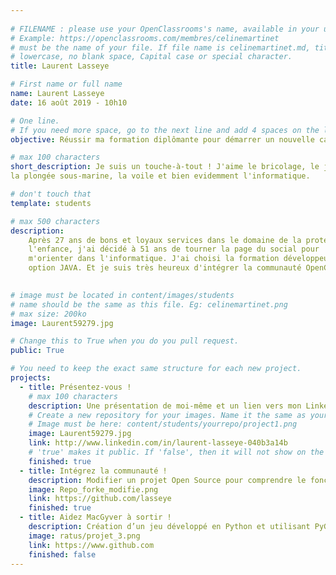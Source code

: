 ```yaml
---
  
# FILENAME : please use your OpenClassrooms's name, available in your url.
# Example: https://openclassrooms.com/membres/celinemartinet
# must be the name of your file. If file name is celinemartinet.md, title is celinemartinet.
# lowercase, no blank space, Capital case or special character.
title: Laurent Lasseye

# First name or full name
name: Laurent Lasseye
date: 16 août 2019 - 10h10  

# One line.
# If you need more space, go to the next line and add 4 spaces on the left, as in 'description'.
objective: Réussir ma formation diplômante pour démarrer un nouvelle carrière !

# max 100 characters
short_description: Je suis un touche-à-tout ! J'aime le bricolage, le jardinage, le théâtre,
la plongée sous-marine, la voile et bien evidemment l'informatique.

# don't touch that
template: students

# max 500 characters
description:
	Après 27 ans de bons et loyaux services dans le domaine de la protection de
	l'enfance, j'ai décidé à 51 ans de tourner la page du social pour
	m'orienter dans l'informatique. J'ai choisi la formation développeur d'applications
	option JAVA. Et je suis très heureux d'intégrer la communauté OpenClassrooms.
    

# image must be located in content/images/students
# name should be the same as this file. Eg: celinemartinet.png
# max size: 200ko
image: Laurent59279.jpg

# Change this to True when you do you pull request.
public: True

# You need to keep the exact same structure for each new project.
projects:
  - title: Présentez-vous !
    # max 100 characters
    description: Une présentation de moi-même et un lien vers mon LinkedIn.
    # Create a new repository for your images. Name it the same as your nickname and profile picture.
    # Image must be here: content/students/yourrepo/project1.png
    image: Laurent59279.jpg
    link: http://www.linkedin.com/in/laurent-lasseye-040b3a14b
    # 'true' makes it public. If 'false', then it will not show on the website.
    finished: true
  - title: Intégrez la communauté !
    description: Modifier un projet Open Source pour comprendre le fonctionnement de Git, de Github et des pull requests.
    image: Repo_forke_modifie.png
    link: https://github.com/lasseye
    finished: true
  - title: Aidez MacGyver à sortir !
    description: Création d’un jeu développé en Python et utilisant PyGame.
    image: ratus/projet_3.png
    link: https://www.github.com
    finished: false
---
```

